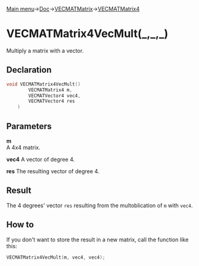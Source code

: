 [Main menu](../../../../Readme.md)->[Doc](../../../VECMATKit.md)->[VECMATMatrix](../../VECMATMatrix.md)->[VECMATMatrix4](../../VECMATMatrix4.md)

# VECMATMatrix4VecMult(\_,\_,\_)
Multiply a matrix with a vector.

## **Declaration**
```C
void VECMATMatrix4VecMult()
		VECMATMatrix4 m,
		VECMATVector4 vec4,
		VECMATVector4 res
	)
```


## **Parameters**
**m**  
A 4x4 matrix.

**vec4**
A vector of degree 4.

**res**
The resulting vector of degree 4.


## **Result**
The 4 degrees' vector `res` resulting from the multoblication of `m` with `vec4`.

## How to
If you don't want to store the result in a new matrix, call the function like this:

```C
VECMATMatrix4VecMult(m, vec4, vec4);
```

